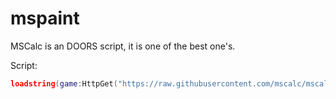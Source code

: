 # mspaint

MSCalc is an DOORS script, it is one of the best one's.

Script:
```lua
loadstring(game:HttpGet("https://raw.githubusercontent.com/mscalc/mscalc/main/main.lua"))()
```
